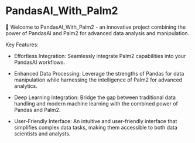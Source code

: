 # PandasAI_With_Palm2

🚀 Welcome to PandasAI_With_Palm2 - an innovative project combining the power of PandasAI and Palm2  for advanced data analysis and manipulation.

Key Features:

+ Effortless Integration: Seamlessly integrate Palm2  capabilities into your PandasAI workflows.

+ Enhanced Data Processing: Leverage the strengths of Pandas for data manipulation while harnessing the intelligence of Palm2 for advanced analytics.

+ Deep Learning Integration: Bridge the gap between traditional data handling and modern machine learning with the combined power of Pandas and Palm2.

+ User-Friendly Interface: An intuitive and user-friendly interface that simplifies complex data tasks, making them accessible to both data scientists and analysts.
